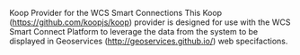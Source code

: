 Koop Provider for the WCS Smart Connections
This Koop (https://github.com/koopjs/koop) provider is designed for use with the WCS Smart Connect Platform to leverage the data from the system to be displayed in Geoservices (http://geoservices.github.io/) web specifactions.

